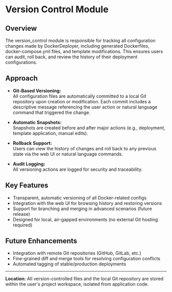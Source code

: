 # Version Control Module

## Overview
The version_control module is responsible for tracking all configuration changes made by DockerDeployer, including generated Dockerfiles, docker-compose.yml files, and template modifications. This ensures users can audit, roll back, and review the history of their deployment configurations.

## Approach

- **Git-Based Versioning:**  
  All configuration files are automatically committed to a local Git repository upon creation or modification. Each commit includes a descriptive message referencing the user action or natural language command that triggered the change.

- **Automatic Snapshots:**  
  Snapshots are created before and after major actions (e.g., deployment, template application, manual edits).

- **Rollback Support:**  
  Users can view the history of changes and roll back to any previous state via the web UI or natural language commands.

- **Audit Logging:**  
  All versioning actions are logged for security and traceability.

## Key Features

- Transparent, automatic versioning of all Docker-related configs
- Integration with the web UI for browsing history and restoring versions
- Support for branching and merging in advanced scenarios (future release)
- Designed for local, air-gapped environments (no external Git hosting required)

## Future Enhancements

- Integration with remote Git repositories (GitHub, GitLab, etc.)
- Fine-grained diff and merge tools for resolving configuration conflicts
- Automated tagging of stable/production deployments

---

**Location:** All version-controlled files and the local Git repository are stored within the user's project workspace, isolated from application code.